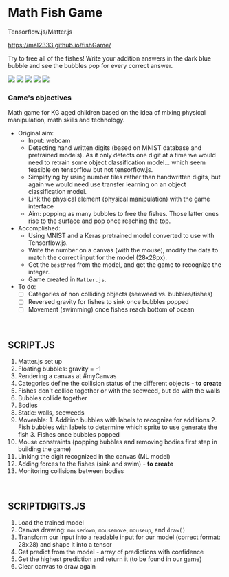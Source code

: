 # Math Fish Game
Tensorflow.js/Matter.js

https://mal2333.github.io/fishGame/

Try to free all of the fishes! Write your addition answers in the dark blue bubble and see the bubbles pop for every correct answer.

![](https://github.com/mal2333/fishGame/blob/master/Assets/fish1.png) ![](https://github.com/mal2333/fishGame/blob/master/Assets/seaweed1.png) ![](https://github.com/mal2333/fishGame/blob/master/Assets/fish2.png) ![](https://github.com/mal2333/fishGame/blob/master/Assets/seaweed2.png) ![](https://github.com/mal2333/fishGame/blob/master/Assets/fish4.png)



### Game's objectives
Math game for KG aged children based on the idea of mixing physical manipulation, math skills and technology.
- Original aim:
    -  Input: webcam
    -  Detecting hand written digits (based on MNIST database and pretrained models). As it only detects one digit at a time we would need to retrain some object classification model... which seem feasible on tensorflow but not tensorflow.js.
    -  Simplifying by using number tiles rather than handwritten digits, but again we would need use transfer learning on an object classification model.
    - Link the physical element (physical manipulation) with the game interface
    - Aim: popping as many bubbles to free the fishes. Those latter ones rise to the surface and pop once reaching the top.
- Accomplished:
    - Using MNIST and a Keras pretrained model converted to use with Tensorflow.js.
    - Write the number on a canvas (with the mouse), modify the data to match the correct input for the model (28x28px).
    - Get the `bestPred` from the model, and get the game to recognize the integer.
    - Game created in `Matter.js`.
- To do:
    - [ ] Categories of non colliding objects (seeweed vs. bubbles/fishes)
    - [ ] Reversed gravity for fishes to sink once bubbles popped
    - [ ] Movement (swimming) once fishes reach bottom of ocean
<br>

## SCRIPT.JS

1. Matter.js set up
2. Floating bubbles: gravity = -1
3. Rendering a canvas at #myCanvas
4. Categories define the collision status of the different objects - **to create**
  1. Fishes don't collide together or with the seeweed, but do with the walls
  2. Bubbles collide together
5. Bodies
  1. Static: walls, seeweeds
  2. Moveable:
    1. Addition bubbles with labels to recognize for additions
    2. Fish bubbles with labels to determine which sprite to use generate the fish
    3. Fishes once bubbles popped
6. Mouse constraints (popping bubbles and removing bodies first step in building the game)
7. Linking the digit recognized in the canvas (ML model)
8. Adding forces to the fishes (sink and swim) - **to create**
9. Monitoring collisions between bodies
<br>

## SCRIPTDIGITS.JS

1. Load the trained model
2. Canvas drawing: `mousedown`, `mousemove`, `mouseup`, and `draw()`
3. Transform our input into a readable input for our model (correct format: 28x28) and shape it into a tensor
4. Get predict from the model - array of predictions with confidence
5. Get the highest prediction and return it (to be found in our game)
6. Clear canvas to draw again
